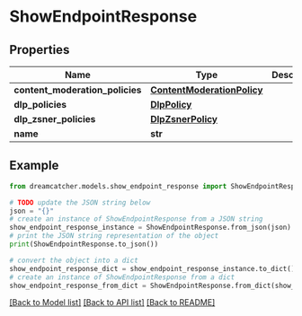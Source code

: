 # ShowEndpointResponse


## Properties

Name | Type | Description | Notes
------------ | ------------- | ------------- | -------------
**content_moderation_policies** | [**ContentModerationPolicy**](ContentModerationPolicy.md) |  | [optional] 
**dlp_policies** | [**DlpPolicy**](DlpPolicy.md) |  | [optional] 
**dlp_zsner_policies** | [**DlpZsnerPolicy**](DlpZsnerPolicy.md) |  | [optional] 
**name** | **str** |  | [optional] 

## Example

```python
from dreamcatcher.models.show_endpoint_response import ShowEndpointResponse

# TODO update the JSON string below
json = "{}"
# create an instance of ShowEndpointResponse from a JSON string
show_endpoint_response_instance = ShowEndpointResponse.from_json(json)
# print the JSON string representation of the object
print(ShowEndpointResponse.to_json())

# convert the object into a dict
show_endpoint_response_dict = show_endpoint_response_instance.to_dict()
# create an instance of ShowEndpointResponse from a dict
show_endpoint_response_from_dict = ShowEndpointResponse.from_dict(show_endpoint_response_dict)
```
[[Back to Model list]](../README.md#documentation-for-models) [[Back to API list]](../README.md#documentation-for-api-endpoints) [[Back to README]](../README.md)


